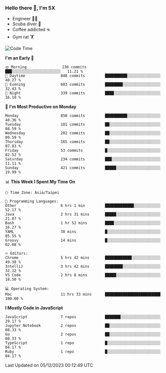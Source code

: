 ### Hello there 👋, I'm 5X

* Engineer 👨‍💻
* Scuba diver 🤿
* Coffee addicted ☕️
* Gym rat 🏋️

<!--START_SECTION:waka-->
![Code Time](http://img.shields.io/badge/Code%20Time-668%20hrs%2046%20mins-blue)

**I'm an Early 🐤** 

```text
🌞 Morning                236 commits         ███░░░░░░░░░░░░░░░░░░░░░░   11.21 % 
🌆 Daytime                848 commits         ██████████░░░░░░░░░░░░░░░   40.27 % 
🌃 Evening                683 commits         ████████░░░░░░░░░░░░░░░░░   32.43 % 
🌙 Night                  339 commits         ████░░░░░░░░░░░░░░░░░░░░░   16.10 % 
```
📅 **I'm Most Productive on Monday** 

```text
Monday                   850 commits         ██████████░░░░░░░░░░░░░░░   40.36 % 
Tuesday                  181 commits         ██░░░░░░░░░░░░░░░░░░░░░░░   08.59 % 
Wednesday                202 commits         ██░░░░░░░░░░░░░░░░░░░░░░░   09.59 % 
Thursday                 165 commits         ██░░░░░░░░░░░░░░░░░░░░░░░   07.83 % 
Friday                   53 commits          █░░░░░░░░░░░░░░░░░░░░░░░░   02.52 % 
Saturday                 234 commits         ███░░░░░░░░░░░░░░░░░░░░░░   11.11 % 
Sunday                   421 commits         █████░░░░░░░░░░░░░░░░░░░░   19.99 % 
```


📊 **This Week I Spent My Time On** 

```text
🕑︎ Time Zone: Asia/Taipei

💬 Programming Languages: 
Other                    6 hrs 1 min         █████████████░░░░░░░░░░░░   52.17 % 
Java                     2 hrs 31 mins       █████░░░░░░░░░░░░░░░░░░░░   21.87 % 
Bash                     1 hr 52 mins        ████░░░░░░░░░░░░░░░░░░░░░   16.27 % 
YAML                     38 mins             █░░░░░░░░░░░░░░░░░░░░░░░░   05.55 % 
Groovy                   14 mins             █░░░░░░░░░░░░░░░░░░░░░░░░   02.08 % 

🔥 Editors: 
Chrome                   5 hrs 42 mins       ████████████░░░░░░░░░░░░░   49.38 % 
IntelliJ                 3 hrs 42 mins       ████████░░░░░░░░░░░░░░░░░   32.12 % 
VS Code                  2 hrs 8 mins        █████░░░░░░░░░░░░░░░░░░░░   18.50 % 

💻 Operating System: 
Mac                      11 hrs 33 mins      █████████████████████████   100.00 % 
```

**I Mostly Code in JavaScript** 

```text
JavaScript               7 repos             ███████░░░░░░░░░░░░░░░░░░   29.17 % 
Jupyter Notebook         2 repos             ██░░░░░░░░░░░░░░░░░░░░░░░   08.33 % 
Go                       2 repos             ██░░░░░░░░░░░░░░░░░░░░░░░   08.33 % 
TypeScript               1 repo              █░░░░░░░░░░░░░░░░░░░░░░░░   04.17 % 
Ruby                     1 repo              █░░░░░░░░░░░░░░░░░░░░░░░░   04.17 % 
```




 Last Updated on 05/12/2023 00:12:49 UTC
<!--END_SECTION:waka-->
